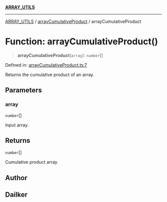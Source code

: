[**ARRAY_UTILS**](../../README.md)

***

[ARRAY_UTILS](../../README.md) / [arrayCumulativeProduct](../README.md) / arrayCumulativeProduct

# Function: arrayCumulativeProduct()

> **arrayCumulativeProduct**(`array`): `number`[]

Defined in: [arrayCumulativeProduct.ts:7](https://github.com/dailker/everyutil/blob/c1119b9befc384594ad07b4277ef37c36f79d0c2/src/array/arrayCumulativeProduct.ts#L7)

Returns the cumulative product of an array.

## Parameters

### array

`number`[]

Input array.

## Returns

`number`[]

Cumulative product array.

## Author

## Dailker
